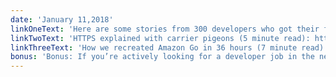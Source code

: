 ```yaml
---
date: 'January 11,2018'
linkOneText: 'Here are some stories from 300 developers who got their first tech job in their 30s, 40s, and 50s (4 minute read): https://fcc.im/2miUtWv'
linkTwoText: 'HTTPS explained with carrier pigeons (5 minute read): https://fcc.im/2D0Infc'
linkThreeText: 'How we recreated Amazon Go in 36 hours (7 minute read): https://fcc.im/2qUlgOv'
bonus: 'Bonus: If you’re actively looking for a developer job in the new year, this is a must-listen. Hasseeb Qureshi is famous for negotiating a $250,000 starting compensation package when he accepted his first developer job at Airbnb in San Francisco. In this new episode of the freeCodeCamp Podcast, Hasseeb shares negotiation tips you can use to increase your starting salary by thousands — and in some cases — tens of thousands of dollars (27 minute listen, also on iTunes and Google Play): https://fcc.im/2D3sANt'
---
```

